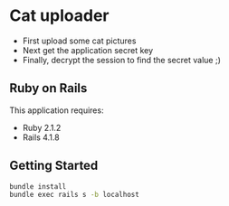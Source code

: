 Cat uploader
================

* First upload some cat pictures
* Next get the application secret key
* Finally, decrypt the session to find the secret value ;)

Ruby on Rails
-------------

This application requires:

- Ruby 2.1.2
- Rails 4.1.8

Getting Started
---------------

~~~bash
bundle install
bundle exec rails s -b localhost
~~~

